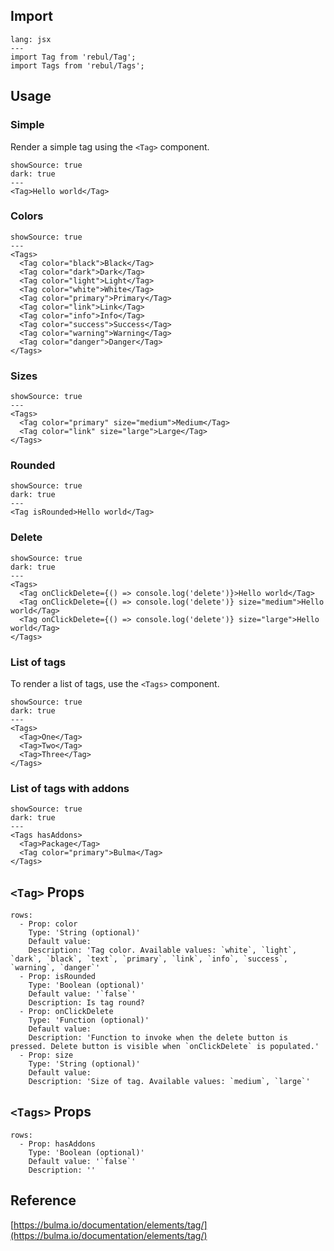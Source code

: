 ## Import

```code
lang: jsx
---
import Tag from 'rebul/Tag';
import Tags from 'rebul/Tags';
```

## Usage

### Simple

Render a simple tag using the `<Tag>` component.

```react
showSource: true
dark: true
---
<Tag>Hello world</Tag>
```

### Colors

```react
showSource: true
---
<Tags>
  <Tag color="black">Black</Tag>
  <Tag color="dark">Dark</Tag>
  <Tag color="light">Light</Tag>
  <Tag color="white">White</Tag>
  <Tag color="primary">Primary</Tag>
  <Tag color="link">Link</Tag>
  <Tag color="info">Info</Tag>
  <Tag color="success">Success</Tag>
  <Tag color="warning">Warning</Tag>
  <Tag color="danger">Danger</Tag>
</Tags>
```

### Sizes

```react
showSource: true
---
<Tags>
  <Tag color="primary" size="medium">Medium</Tag>
  <Tag color="link" size="large">Large</Tag>
</Tags>
```

### Rounded

```react
showSource: true
dark: true
---
<Tag isRounded>Hello world</Tag>
```

### Delete

```react
showSource: true
dark: true
---
<Tags>
  <Tag onClickDelete={() => console.log('delete')}>Hello world</Tag>
  <Tag onClickDelete={() => console.log('delete')} size="medium">Hello world</Tag>
  <Tag onClickDelete={() => console.log('delete')} size="large">Hello world</Tag>
</Tags>
```

### List of tags

To render a list of tags, use the `<Tags>` component.

```react
showSource: true
dark: true
---
<Tags>
  <Tag>One</Tag>
  <Tag>Two</Tag>
  <Tag>Three</Tag>
</Tags>
```

### List of tags with addons

```react
showSource: true
dark: true
---
<Tags hasAddons>
  <Tag>Package</Tag>
  <Tag color="primary">Bulma</Tag>
</Tags>
```

## `<Tag>` Props

```table
rows:
  - Prop: color
    Type: 'String (optional)'
    Default value:
    Description: 'Tag color. Available values: `white`, `light`, `dark`, `black`, `text`, `primary`, `link`, `info`, `success`, `warning`, `danger`'
  - Prop: isRounded
    Type: 'Boolean (optional)'
    Default value: '`false`'
    Description: Is tag round?
  - Prop: onClickDelete
    Type: 'Function (optional)'
    Default value:
    Description: 'Function to invoke when the delete button is pressed. Delete button is visible when `onClickDelete` is populated.'
  - Prop: size
    Type: 'String (optional)'
    Default value:
    Description: 'Size of tag. Available values: `medium`, `large`'
```

## `<Tags>` Props

```table
rows:
  - Prop: hasAddons
    Type: 'Boolean (optional)'
    Default value: '`false`'
    Description: ''
```

## Reference

[https://bulma.io/documentation/elements/tag/](https://bulma.io/documentation/elements/tag/)
